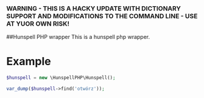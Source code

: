 ### WARNING - THIS IS A HACKY UPDATE WITH DICTIONARY SUPPORT AND MODIFICATIONS TO THE COMMAND LINE - USE AT YUOR OWN RISK!

##Hunspell PHP wrapper
This is a hunspell php wrapper.

Example
===================
```php
$hunspell = new \HunspellPHP\Hunspell();

var_dump($hunspell->find('otwórz'));
```
